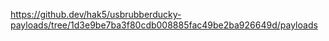 https://github.dev/hak5/usbrubberducky-payloads/tree/1d3e9be7ba3f80cdb008885fac49be2ba926649d/payloads

